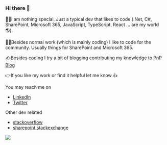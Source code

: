 ### Hi there 👋

🙋‍♂️I am nothing special. Just a typical dev that likes to code (.Net, C#, SharePoint, Microsoft 365, JavaScript, TypeScript, React ... are my world 🌎). 

👨‍💻Besides normal work (which is mainly coding) I like to code for the community. Usually things for SharePoint and Microsoft 365. 

✍️Besides coding I try a bit of blogging contributing my knowledge to [PnP Blog](https://github.com/pnp/blog/)

👉If you like my work or find it helpful let me know 👍

You may reach me on 
- [LinkedIn](https://www.linkedin.com/in/adam-w%C3%B3jcik-9b7777a6/)
- [Twitter](https://twitter.com/Adam25858782)

Other dev related
- [stackoverflow](https://stackoverflow.com/users/11672309/adam)
- [sharepoint.stackexchange](https://sharepoint.stackexchange.com/users/84913/adam)

<a href="https://github.com/adam-it/">
  <img align="center" src="https://github-readme-stats.vercel.app/api?username=adam-it&show_icons=true&include_all_commits=false&count_private=true" />
</a> 
